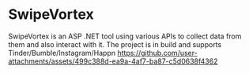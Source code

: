 # SwipeVortex
SwipeVortex is an ASP .NET tool using various APIs to collect data from them and also interact with it. The project is in build and supports Tinder/Bumble/Instagram/Happn
https://github.com/user-attachments/assets/499c388d-ea9a-4af7-ba87-c5d0638f4362

